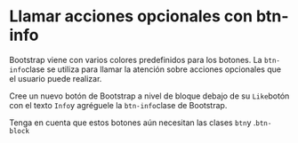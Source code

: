 
# Llamar acciones opcionales con btn-info

Bootstrap viene con varios colores predefinidos para los botones. La `btn-info`clase se utiliza para llamar la atención sobre acciones opcionales que el usuario puede realizar.

Cree un nuevo botón de Bootstrap a nivel de bloque debajo de su `Like`botón con el texto `Info`y agréguele la `btn-info`clase de Bootstrap.

Tenga en cuenta que estos botones aún necesitan las clases `btn`y .`btn-block`